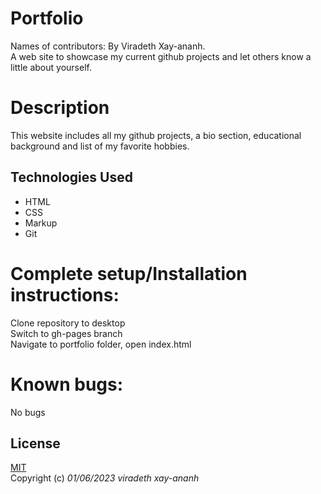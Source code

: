 # Portfolio

Names of contributors: By Viradeth Xay-ananh.  
A web site to showcase my current github projects and let others know a little about yourself. 

# Description 
This website includes all my github projects, a bio section, educational background and list of my favorite hobbies. 

## Technologies Used
* HTML
* CSS
* Markup
* Git

# Complete setup/Installation instructions:
Clone repository to desktop  
Switch to gh-pages branch  
Navigate to portfolio folder, open index.html  

# Known bugs: 
No bugs 

## License

[MIT](https://opensource.org/licenses/MIT)  
Copyright (c) _01/06/2023_ _viradeth xay-ananh_